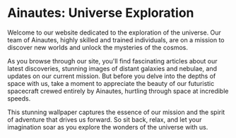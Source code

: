 <!--font:Montserrat-->

# Ainautes: Universe Exploration

Welcome to our website dedicated to the exploration of the universe. Our team of Ainautes, highly skilled and trained individuals, are on a mission to discover new worlds and unlock the mysteries of the cosmos.

As you browse through our site, you'll find fascinating articles about our latest discoveries, stunning images of distant galaxies and nebulae, and updates on our current mission. But before you delve into the depths of space with us, take a moment to appreciate the beauty of our futuristic spacecraft crewed entirely by Ainautes, hurtling through space at incredible speeds.

This stunning wallpaper captures the essence of our mission and the spirit of adventure that drives us forward. So sit back, relax, and let your imagination soar as you explore the wonders of the universe with us.

<!--

Write me markdown content of website with wallpaper:

"A futuristic spacecraft crewed entirely by Ainautes, hurtling through space at incredible speeds."

The header of the page should not be copy of the text but rather a real content of the website which is using this wallpaper.


---


# Ainautes: Exploring the Universe

Welcome to our website dedicated to the exploration of the universe. Our team of Ainautes, highly skilled and trained individuals, are on a mission to discover new worlds and unlock the mysteries of the cosmos.

As you browse through our site, you'll find fascinating articles about our latest discoveries, stunning images of distant galaxies and nebulae, and updates on our current mission. But before you delve into the depths of space with us, take a moment to appreciate the beauty of our futuristic spacecraft crewed entirely by Ainautes, hurtling through space at incredible speeds.

This stunning wallpaper captures the essence of our mission and the spirit of adventure that drives us forward. So sit back, relax, and let your imagination soar as you explore the wonders of the universe with us.


---


Write me a Google font which is best fitting for the website.

Pick from the list:
- Inter
- Cabin
- Lato
- Orbitron
- Futura
- Barlow Condensed
- Lobster
- Roboto
- Open Sans
- Exo 2
- Alegreya
- Raleway
- Playfair Display
- Creepster
- Poppins
- Dancing Script
- Montserrat
- Great Vibes
- IBM Plex Sans
- Cinzel Decorative
- Cormorant Garamond
- Cinzel


Write just the font name nothing else.


---


Montserrat

-->
